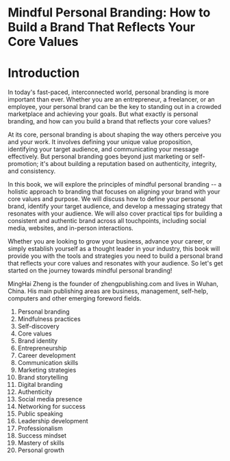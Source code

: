 # Mindful Personal Branding: How to Build a Brand That Reflects Your Core Values

# Introduction

In today's fast-paced, interconnected world, personal branding is more important than ever. Whether you are an entrepreneur, a freelancer, or an employee, your personal brand can be the key to standing out in a crowded marketplace and achieving your goals. But what exactly is personal branding, and how can you build a brand that reflects your core values?

At its core, personal branding is about shaping the way others perceive you and your work. It involves defining your unique value proposition, identifying your target audience, and communicating your message effectively. But personal branding goes beyond just marketing or self-promotion; it's about building a reputation based on authenticity, integrity, and consistency.

In this book, we will explore the principles of mindful personal branding -- a holistic approach to branding that focuses on aligning your brand with your core values and purpose. We will discuss how to define your personal brand, identify your target audience, and develop a messaging strategy that resonates with your audience. We will also cover practical tips for building a consistent and authentic brand across all touchpoints, including social media, websites, and in-person interactions.

Whether you are looking to grow your business, advance your career, or simply establish yourself as a thought leader in your industry, this book will provide you with the tools and strategies you need to build a personal brand that reflects your core values and resonates with your audience. So let's get started on the journey towards mindful personal branding!

MingHai Zheng is the founder of zhengpublishing.com and lives in Wuhan, China. His main publishing areas are business, management, self-help, computers and other emerging foreword fields.



1. Personal branding
2. Mindfulness practices
3. Self-discovery
4. Core values
5. Brand identity
6. Entrepreneurship
7. Career development
8. Communication skills
9. Marketing strategies
10. Brand storytelling
11. Digital branding
12. Authenticity
13. Social media presence
14. Networking for success
15. Public speaking
16. Leadership development
17. Professionalism
18. Success mindset
19. Mastery of skills
20. Personal growth

